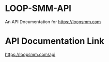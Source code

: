 # LOOP-SMM-API
An API Documentation for https://loopsmm.com
# API Documentation Link
https://loopsmm.com/api
